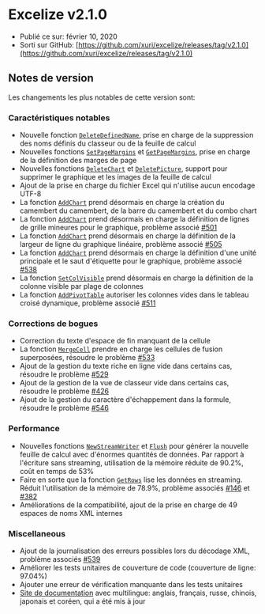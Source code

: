# Excelize v2.1.0

* Publié ce sur: février 10, 2020
* Sorti sur GitHub: [https://github.com/xuri/excelize/releases/tag/v2.1.0](https://github.com/xuri/excelize/releases/tag/v2.1.0)

## Notes de version

Les changements les plus notables de cette version sont:

### Caractéristiques notables

* Nouvelle fonction [`DeleteDefinedName`](https://pkg.go.dev/github.com/360EntSecGroup-Skylar/excelize/v2@v2.1.0#File.DeleteDefinedName), prise en charge de la suppression des noms définis du classeur ou de la feuille de calcul
* Nouvelles fonctions [`SetPageMargins`](https://pkg.go.dev/github.com/360EntSecGroup-Skylar/excelize/v2@v2.1.0#File.SetPageMargins) et [`GetPageMargins`](https://pkg.go.dev/github.com/360EntSecGroup-Skylar/excelize/v2@v2.1.0#File.GetPageMargins), prise en charge de la définition des marges de page
* Nouvelles fonctions [`DeleteChart`](https://pkg.go.dev/github.com/360EntSecGroup-Skylar/excelize/v2@v2.1.0#File.DeleteChart) et [`DeletePicture`](https://pkg.go.dev/github.com/360EntSecGroup-Skylar/excelize/v2@v2.1.0#File.DeletePicture), support pour supprimer le graphique et les images de la feuille de calcul
* Ajout de la prise en charge du fichier Excel qui n'utilise aucun encodage UTF-8
* La fonction [`AddChart`](https://pkg.go.dev/github.com/360EntSecGroup-Skylar/excelize/v2@v2.1.0#File.AddChart) prend désormais en charge la création du camembert du camembert, de la barre du camembert et du combo chart
* La fonction [`AddChart`](https://pkg.go.dev/github.com/360EntSecGroup-Skylar/excelize/v2@v2.1.0#File.AddChart) prend désormais en charge la définition de lignes de grille mineures pour le graphique, problème associé [#501](https://github.com/xuri/excelize/issues/501)
* La fonction [`AddChart`](https://pkg.go.dev/github.com/360EntSecGroup-Skylar/excelize/v2@v2.1.0#File.AddChart) prend désormais en charge la définition de la largeur de ligne du graphique linéaire, problème associé [#505](https://github.com/xuri/excelize/issues/505)
* La fonction [`AddChart`](https://pkg.go.dev/github.com/360EntSecGroup-Skylar/excelize/v2@v2.1.0#File.AddChart) prend désormais en charge la définition d'une unité principale et le saut d'étiquette pour le graphique, problème associé [#538](https://github.com/xuri/excelize/issues/538)
* La fonction [`SetColVisible`](https://pkg.go.dev/github.com/360EntSecGroup-Skylar/excelize/v2@v2.1.0#File.SetColVisible) prend désormais en charge la définition de la colonne visible par plage de colonnes
* La fonction [`AddPivotTable`](https://pkg.go.dev/github.com/360EntSecGroup-Skylar/excelize/v2@v2.1.0#File.AddPivotTable) autoriser les colonnes vides dans le tableau croisé dynamique, problème associé [#511](https://github.com/xuri/excelize/issues/511)

### Corrections de bogues

* Correction du texte d'espace de fin manquant de la cellule
* La fonction [`MergeCell`](https://pkg.go.dev/github.com/360EntSecGroup-Skylar/excelize/v2@v2.1.0#File.MergeCell) prendre en charge les cellules de fusion superposées, résoudre le problème [#533](https://github.com/xuri/excelize/issues/533)
* Ajout de la gestion du texte riche en ligne vide dans certains cas, résoudre le problème [#529](https://github.com/xuri/excelize/issues/529)
* Ajout de la gestion de la vue de classeur vide dans certains cas, résoudre le problème [#426](https://github.com/xuri/excelize/issues/426)
* Ajout de la gestion du caractère d'échappement dans la formule, résoudre le problème [#546](https://github.com/xuri/excelize/issues/546)

### Performance

* Nouvelles fonctions [`NewStreamWriter`](https://pkg.go.dev/github.com/360EntSecGroup-Skylar/excelize/v2@v2.1.0#File.NewStreamWriter) et [`Flush`](https://pkg.go.dev/github.com/360EntSecGroup-Skylar/excelize/v2@v2.1.0#StreamWriter.Flush) pour générer la nouvelle feuille de calcul avec d'énormes quantités de données. Par rapport à l'écriture sans streaming, utilisation de la mémoire réduite de 90.2%, coût en temps de 53%
* Faire en sorte que la fonction [`GetRows`](https://pkg.go.dev/github.com/360EntSecGroup-Skylar/excelize/v2@v2.1.0#File.GetRows) lise les données en streaming. Réduit l'utilisation de la mémoire de 78.9%, problème associés [#146](https://github.com/xuri/excelize/issues/146) et [#382](https://github.com/xuri/excelize/issues/382)
* Améliorations de la compatibilité, ajout de la prise en charge de 49 espaces de noms XML internes

### Miscellaneous

* Ajout de la journalisation des erreurs possibles lors du décodage XML, problème associés [#539](https://github.com/xuri/excelize/issues/539)
* Améliorer les tests unitaires de couverture de code (couverture de ligne: 97.04%)
* Ajouter une erreur de vérification manquante dans les tests unitaires
* [Site de documentation](https://xuri.me/excelize) avec multilingue: anglais, français, russe, chinois, japonais et coréen, qui a été mis à jour
